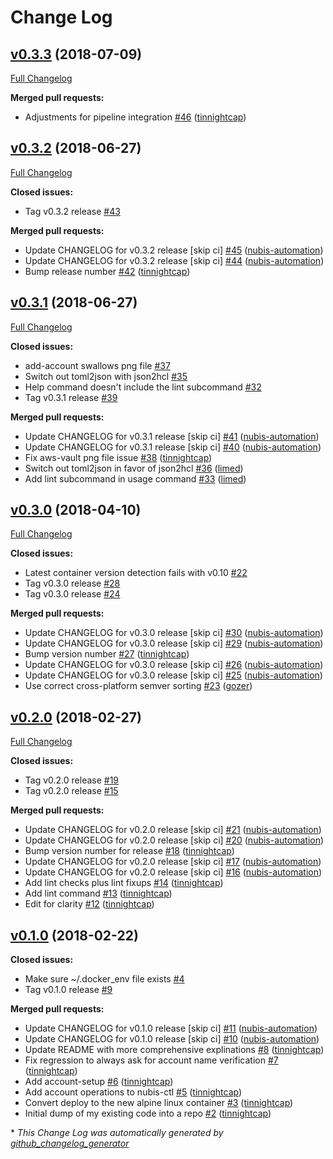 # Change Log

## [v0.3.3](https://github.com/nubisproject/nubis-ctl/tree/v0.3.3) (2018-07-09)
[Full Changelog](https://github.com/nubisproject/nubis-ctl/compare/v0.3.2...v0.3.3)

**Merged pull requests:**

- Adjustments for pipeline integration [\#46](https://github.com/nubisproject/nubis-ctl/pull/46) ([tinnightcap](https://github.com/tinnightcap))

## [v0.3.2](https://github.com/nubisproject/nubis-ctl/tree/v0.3.2) (2018-06-27)
[Full Changelog](https://github.com/nubisproject/nubis-ctl/compare/v0.3.1...v0.3.2)

**Closed issues:**

- Tag v0.3.2 release [\#43](https://github.com/nubisproject/nubis-ctl/issues/43)

**Merged pull requests:**

- Update CHANGELOG for v0.3.2 release \[skip ci\] [\#45](https://github.com/nubisproject/nubis-ctl/pull/45) ([nubis-automation](https://github.com/nubis-automation))
- Update CHANGELOG for v0.3.2 release \[skip ci\] [\#44](https://github.com/nubisproject/nubis-ctl/pull/44) ([nubis-automation](https://github.com/nubis-automation))
- Bump release number [\#42](https://github.com/nubisproject/nubis-ctl/pull/42) ([tinnightcap](https://github.com/tinnightcap))

## [v0.3.1](https://github.com/nubisproject/nubis-ctl/tree/v0.3.1) (2018-06-27)
[Full Changelog](https://github.com/nubisproject/nubis-ctl/compare/v0.3.0...v0.3.1)

**Closed issues:**

- add-account swallows png file [\#37](https://github.com/nubisproject/nubis-ctl/issues/37)
- Switch out toml2json with json2hcl [\#35](https://github.com/nubisproject/nubis-ctl/issues/35)
- Help command doesn't include the lint subcommand [\#32](https://github.com/nubisproject/nubis-ctl/issues/32)
- Tag v0.3.1 release [\#39](https://github.com/nubisproject/nubis-ctl/issues/39)

**Merged pull requests:**

- Update CHANGELOG for v0.3.1 release \[skip ci\] [\#41](https://github.com/nubisproject/nubis-ctl/pull/41) ([nubis-automation](https://github.com/nubis-automation))
- Update CHANGELOG for v0.3.1 release \[skip ci\] [\#40](https://github.com/nubisproject/nubis-ctl/pull/40) ([nubis-automation](https://github.com/nubis-automation))
- Fix aws-vault png file issue [\#38](https://github.com/nubisproject/nubis-ctl/pull/38) ([tinnightcap](https://github.com/tinnightcap))
- Switch out toml2json in favor of json2hcl [\#36](https://github.com/nubisproject/nubis-ctl/pull/36) ([limed](https://github.com/limed))
- Add lint subcommand in usage command [\#33](https://github.com/nubisproject/nubis-ctl/pull/33) ([limed](https://github.com/limed))

## [v0.3.0](https://github.com/nubisproject/nubis-ctl/tree/v0.3.0) (2018-04-10)
[Full Changelog](https://github.com/nubisproject/nubis-ctl/compare/v0.2.0...v0.3.0)

**Closed issues:**

- Latest container version detection fails with v0.10 [\#22](https://github.com/nubisproject/nubis-ctl/issues/22)
- Tag v0.3.0 release [\#28](https://github.com/nubisproject/nubis-ctl/issues/28)
- Tag v0.3.0 release [\#24](https://github.com/nubisproject/nubis-ctl/issues/24)

**Merged pull requests:**

- Update CHANGELOG for v0.3.0 release \[skip ci\] [\#30](https://github.com/nubisproject/nubis-ctl/pull/30) ([nubis-automation](https://github.com/nubis-automation))
- Update CHANGELOG for v0.3.0 release \[skip ci\] [\#29](https://github.com/nubisproject/nubis-ctl/pull/29) ([nubis-automation](https://github.com/nubis-automation))
- Bump version number [\#27](https://github.com/nubisproject/nubis-ctl/pull/27) ([tinnightcap](https://github.com/tinnightcap))
- Update CHANGELOG for v0.3.0 release \[skip ci\] [\#26](https://github.com/nubisproject/nubis-ctl/pull/26) ([nubis-automation](https://github.com/nubis-automation))
- Update CHANGELOG for v0.3.0 release \[skip ci\] [\#25](https://github.com/nubisproject/nubis-ctl/pull/25) ([nubis-automation](https://github.com/nubis-automation))
- Use correct cross-platform semver sorting [\#23](https://github.com/nubisproject/nubis-ctl/pull/23) ([gozer](https://github.com/gozer))

## [v0.2.0](https://github.com/nubisproject/nubis-ctl/tree/v0.2.0) (2018-02-27)
[Full Changelog](https://github.com/nubisproject/nubis-ctl/compare/v0.1.0...v0.2.0)

**Closed issues:**

- Tag v0.2.0 release [\#19](https://github.com/nubisproject/nubis-ctl/issues/19)
- Tag v0.2.0 release [\#15](https://github.com/nubisproject/nubis-ctl/issues/15)

**Merged pull requests:**

- Update CHANGELOG for v0.2.0 release \[skip ci\] [\#21](https://github.com/nubisproject/nubis-ctl/pull/21) ([nubis-automation](https://github.com/nubis-automation))
- Update CHANGELOG for v0.2.0 release \[skip ci\] [\#20](https://github.com/nubisproject/nubis-ctl/pull/20) ([nubis-automation](https://github.com/nubis-automation))
- Bump version number for release [\#18](https://github.com/nubisproject/nubis-ctl/pull/18) ([tinnightcap](https://github.com/tinnightcap))
- Update CHANGELOG for v0.2.0 release \[skip ci\] [\#17](https://github.com/nubisproject/nubis-ctl/pull/17) ([nubis-automation](https://github.com/nubis-automation))
- Update CHANGELOG for v0.2.0 release \[skip ci\] [\#16](https://github.com/nubisproject/nubis-ctl/pull/16) ([nubis-automation](https://github.com/nubis-automation))
- Add lint checks plus lint fixups [\#14](https://github.com/nubisproject/nubis-ctl/pull/14) ([tinnightcap](https://github.com/tinnightcap))
- Add lint command [\#13](https://github.com/nubisproject/nubis-ctl/pull/13) ([tinnightcap](https://github.com/tinnightcap))
- Edit for clarity [\#12](https://github.com/nubisproject/nubis-ctl/pull/12) ([tinnightcap](https://github.com/tinnightcap))

## [v0.1.0](https://github.com/nubisproject/nubis-ctl/tree/v0.1.0) (2018-02-22)
**Closed issues:**

- Make sure ~/.docker\_env file exists [\#4](https://github.com/nubisproject/nubis-ctl/issues/4)
- Tag v0.1.0 release [\#9](https://github.com/nubisproject/nubis-ctl/issues/9)

**Merged pull requests:**

- Update CHANGELOG for v0.1.0 release \[skip ci\] [\#11](https://github.com/nubisproject/nubis-ctl/pull/11) ([nubis-automation](https://github.com/nubis-automation))
- Update CHANGELOG for v0.1.0 release \[skip ci\] [\#10](https://github.com/nubisproject/nubis-ctl/pull/10) ([nubis-automation](https://github.com/nubis-automation))
- Update README with more comprehensive explinations [\#8](https://github.com/nubisproject/nubis-ctl/pull/8) ([tinnightcap](https://github.com/tinnightcap))
- Fix regression to always ask for account name verification [\#7](https://github.com/nubisproject/nubis-ctl/pull/7) ([tinnightcap](https://github.com/tinnightcap))
- Add account-setup [\#6](https://github.com/nubisproject/nubis-ctl/pull/6) ([tinnightcap](https://github.com/tinnightcap))
- Add account operations to nubis-ctl [\#5](https://github.com/nubisproject/nubis-ctl/pull/5) ([tinnightcap](https://github.com/tinnightcap))
- Convert deploy to the new alpine linux container [\#3](https://github.com/nubisproject/nubis-ctl/pull/3) ([tinnightcap](https://github.com/tinnightcap))
- Initial dump of my existing code into a repo [\#2](https://github.com/nubisproject/nubis-ctl/pull/2) ([tinnightcap](https://github.com/tinnightcap))



\* *This Change Log was automatically generated by [github_changelog_generator](https://github.com/skywinder/Github-Changelog-Generator)*